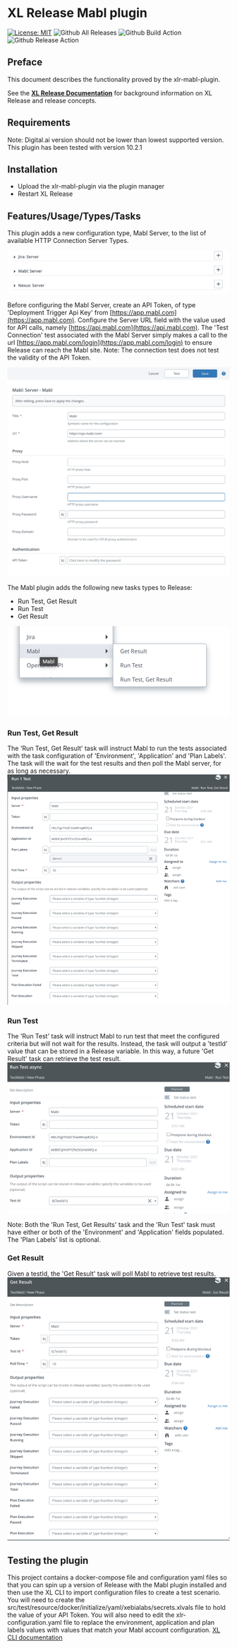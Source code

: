 # XL Release Mabl plugin

[![License: MIT][xlr-mabl-plugin-license-image]][xlr-mabl-plugin-license-url]
![Github All Releases][xlr-mabl-plugin-downloads-image]
![Github Build Action][xlr-mabl-plugin-ci-action-image]
![Github Release Action][xlr-mabl-plugin-release-action-image]

[xlr-mabl-plugin-license-image]: https://img.shields.io/badge/License-MIT-yellow.svg
[xlr-mabl-plugin-license-url]: https://opensource.org/licenses/MIT
[xlr-mabl-plugin-downloads-image]: https://img.shields.io/github/downloads/xebialabs-community/xlr-mabl-plugin/total.svg
[xlr-mabl-plugin-release-action-image]: https://github.com/xebialabs-community/xlr-mabl-plugin/actions/workflows/release.yaml/badge.svg
[xlr-mabl-plugin-ci-action-image]: https://github.com/xebialabs-community/xlr-mabl-plugin/actions/workflows/build.yaml/badge.svg

## Preface

This document describes the functionality proved by the xlr-mabl-plugin.

See the **[XL Release Documentation](https://docs.digital.ai/bundle/devops-release-version-v.22.1/page/release/how-to/get-started-with-xl-release.html)** for background information on XL Release and release concepts.

## Requirements

Note:  Digital.ai version should not be lower than lowest supported version. This plugin has been tested with version 10.2.1

## Installation

* Upload the xlr-mabl-plugin via the plugin manager
* Restart XL Release

## Features/Usage/Types/Tasks

This plugin adds a new configuration type, Mabl Server, to the list of available HTTP Connection Server Types.

![mabl_serverType](images/serverType.png)

Before configuring the Mabl Server, create an API Token, of type 'Deployment Trigger Api Key' from [https://app.mabl.com](https://app.mabl.com). Configure the Server URL field with the value used for API calls, namely [https://api.mabl.com](https://api.mabl.com). The 'Test Connection' test associated with the Mabl Server simply makes a call to the url [https://app.mabl.com/login](https://app.mabl.com/login) to ensure Release can reach the Mabl site. Note: The connection test does not test the validity of the API Token.

![mabl_serverConfiguration](images/serverConfiguration.png)


The Mabl plugin adds the following new tasks types to Release:

* Run Test, Get Result
* Run Test
* Get Result

![mabl_taskTypes](images/taskTypes.png)

### Run Test, Get Result

The 'Run Test, Get Result' task will instruct Mabl to run the tests associated with the task configuration of 'Environment', 'Application' and 'Plan Labels'. The task will the wait for the test results and then poll the Mabl server, for as long as necessary.
![mabl_runTestGetResult](images/runTestGetResult.png)

### Run Test

The 'Run Test' task will instruct Mabl to run test that meet the configured criteria but will not wait for the results. Instead, the task will output a 'testId' value that can be stored in a Release variable. In this way, a future 'Get Result' task can retrieve the test result.
![mabl_runTest](images/runTest.png)

Note: Both the 'Run Test, Get Results' task and the 'Run Test' task must have either or both of the 'Environment' and 'Application' fields populated. The 'Plan Labels' list is optional.

### Get Result

Given a testId, the 'Get Result' task will poll Mabl to retrieve test results. 
![mabl_getResult](images/getResult.png)

## Testing the plugin

This project contains a docker-compose file and configuration yaml files so that you can spin up a version of Release with the Mabl plugin installed and then use the XL CLI to import configuration files to create a test scenario. You will need to create the src/test/resource/docker/initialize/yaml/xebialabs/secrets.xlvals file to hold the value of your API Token. You will also need to edit the xlr-configuration.yaml file to replace the environment, application and plan labels values with values that match your Mabl account configuration.
[XL CLI documentation](https://docs.digital.ai/bundle/devops-release-version-v.10.3/page/release/concept/xl-cli-command-reference.html)

